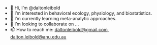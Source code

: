 - 👋 Hi, I’m @daltonleibold
- 👀 I’m interested in behavioral ecology, physiology, and biostatistics.
- 🌱 I’m currently learning meta-analytic approaches.
- 💞️ I’m looking to collaborate on ...
- 📫 How to reach me: <daltonleibold@gmail.com>, <dalton.leibold@anu.edu.au>

<!---
daltonleibold/daltonleibold is a ✨ special ✨ repository because its `README.md` (this file) appears on your GitHub profile.
You can click the Preview link to take a look at your changes.
--->
